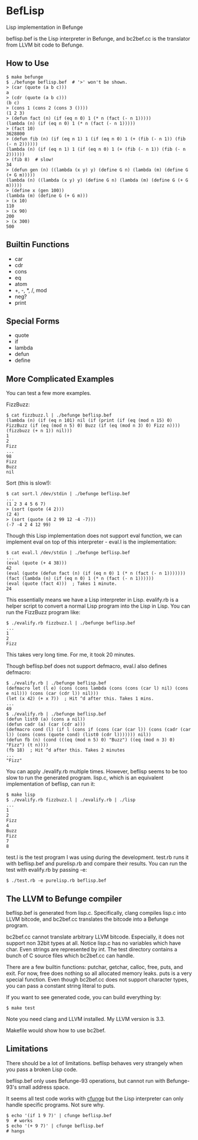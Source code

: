 BefLisp
=======

Lisp implementation in Befunge

beflisp.bef is the Lisp interpreter in Befunge, and bc2bef.cc is the
translator from LLVM bit code to Befunge.


How to Use
----------

    $ make befunge
    $ ./befunge beflisp.bef  # '>' won't be shown.
    > (car (quote (a b c)))
    a
    > (cdr (quote (a b c)))
    (b c)
    > (cons 1 (cons 2 (cons 3 ())))
    (1 2 3)
    > (defun fact (n) (if (eq n 0) 1 (* n (fact (- n 1)))))
    (lambda (n) (if (eq n 0) 1 (* n (fact (- n 1)))))
    > (fact 10)
    3628800
    > (defun fib (n) (if (eq n 1) 1 (if (eq n 0) 1 (+ (fib (- n 1)) (fib (- n 2))))))
    (lambda (n) (if (eq n 1) 1 (if (eq n 0) 1 (+ (fib (- n 1)) (fib (- n 2))))))
    > (fib 8)  # slow!
    34
    > (defun gen (n) ((lambda (x y) y) (define G n) (lambda (m) (define G (+ G m)))))
    (lambda (n) ((lambda (x y) y) (define G n) (lambda (m) (define G (+ G m)))))
    > (define x (gen 100))
    (lambda (m) (define G (+ G m)))
    > (x 10)
    110
    > (x 90)
    200
    > (x 300)
    500


Builtin Functions
-----------------

- car
- cdr
- cons
- eq
- atom
- +, -, *, /, mod
- neg?
- print


Special Forms
-------------

- quote
- if
- lambda
- defun
- define


More Complicated Examples
-------------------------

You can test a few more examples.

FizzBuzz:

    $ cat fizzbuzz.l | ./befunge beflisp.bef
    (lambda (n) (if (eq n 101) nil (if (print (if (eq (mod n 15) 0) FizzBuzz (if (eq (mod n 5) 0) Buzz (if (eq (mod n 3) 0) Fizz n)))) (fizzbuzz (+ n 1)) nil)))
    1
    2
    Fizz
    ...
    98
    Fizz
    Buzz
    nil

Sort (this is slow!):

    $ cat sort.l /dev/stdin | ./befunge beflisp.bef
    ...
    (1 2 3 4 5 6 7)
    > (sort (quote (4 2)))
    (2 4)
    > (sort (quote (4 2 99 12 -4 -7)))
    (-7 -4 2 4 12 99)

Though this Lisp implementation does not support eval function, we can
implement eval on top of this interpreter - eval.l is the
implementation:

    $ cat eval.l /dev/stdin | ./befunge beflisp.bef
    ...
    (eval (quote (+ 4 38)))
    42
    (eval (quote (defun fact (n) (if (eq n 0) 1 (* n (fact (- n 1)))))))
    (fact (lambda (n) (if (eq n 0) 1 (* n (fact (- n 1))))))
    (eval (quote (fact 4)))  ; Takes 1 minute.
    24

This essentially means we have a Lisp interpreter in Lisp. evalify.rb
is a helper script to convert a normal Lisp program into the Lisp in
Lisp. You can run the FizzBuzz program like:

    $ ./evalify.rb fizzbuzz.l | ./befunge beflisp.bef
    ...
    1
    2
    Fizz

This takes very long time. For me, it took 20 minutes.

Though beflisp.bef does not support defmacro, eval.l also defines
defmacro:

    $ ./evalify.rb | ./befunge beflisp.bef
    (defmacro let (l e) (cons (cons lambda (cons (cons (car l) nil) (cons e nil))) (cons (car (cdr l)) nil)))
    (let (x 42) (+ x 7))  ; Hit ^d after this. Takes 1 mins.
    ...
    49
    $ ./evalify.rb | ./befunge beflisp.bef
    (defun list0 (a) (cons a nil))
    (defun cadr (a) (car (cdr a)))
    (defmacro cond (l) (if l (cons if (cons (car (car l)) (cons (cadr (car l)) (cons (cons (quote cond) (list0 (cdr l))))))) nil))
    (defun fb (n) (cond (((eq (mod n 5) 0) "Buzz") ((eq (mod n 3) 0) "Fizz") (t n))))
    (fb 18)  ; Hit ^d after this. Takes 2 minutes
    ...
    "Fizz"

You can apply ./evalify.rb multiple times. However, beflisp seems to
be too slow to run the generated program. lisp.c, which is an equivalent
implementation of beflisp, can run it:

    $ make lisp
    $ ./evalify.rb fizzbuzz.l | ./evalify.rb | ./lisp
    ...
    1
    2
    Fizz
    4
    Buzz
    Fizz
    7
    8

test.l is the test program I was using during the development. test.rb
runs it with beflisp.bef and purelisp.rb and compare their
results. You can run the test with evalify.rb by passing -e:

    $ ./test.rb -e purelisp.rb beflisp.bef


The LLVM to Befunge compiler
----------------------------

beflisp.bef is generated from lisp.c. Specifically, clang compiles
lisp.c into LLVM bitcode, and bc2bef.cc translates the bitcode into a
Befunge program.

bc2bef.cc cannot translate arbitrary LLVM bitcode. Especially, it does
not support non 32bit types at all. Notice lisp.c has no variables
which have char. Even strings are represented by int. The test
directory contains a bunch of C source files which bc2bef.cc can
handle.

There are a few builtin functions: putchar, getchar, calloc, free,
puts, and exit. For now, free does nothing so all allocated memory
leaks. puts is a very special function. Even though bc2bef.cc does not
support character types, you can pass a constant string literal to
puts.

If you want to see generated code, you can build everything by:

    $ make test

Note you need clang and LLVM installed. My LLVM version is 3.3.

Makefile would show how to use bc2bef.


Limitations
-----------

There should be a lot of limitations. beflisp behaves very strangely
when you pass a broken Lisp code.

beflisp.bef only uses Befunge-93 operations, but cannot run with
Befunge-93's small address space.

It seems all test code works with
[cfunge](http://sourceforge.net/projects/cfunge/)
but the Lisp interpreter can only handle specific programs. Not sure
why.

    $ echo '(if 1 9 7)' | cfunge beflisp.bef
    9  # works
    $ echo '(+ 9 7)' | cfunge beflisp.bef
    # hangs
